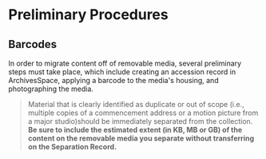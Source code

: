 # Preliminary Procedures

## Barcodes
In order to migrate content off of removable media, several preliminary steps must take place, which include creating an accession record in ArchivesSpace, applying a barcode to the media's housing, and photographing the media.

> Material that is clearly identified as duplicate or out of scope (i.e., multiple copies of a commencement address or a motion picture from a major studio)should be immediately separated from the collection. **Be sure to include the estimated extent (in KB, MB or GB) of the content on the removable media you separate without transferring on the Separation Record.**

